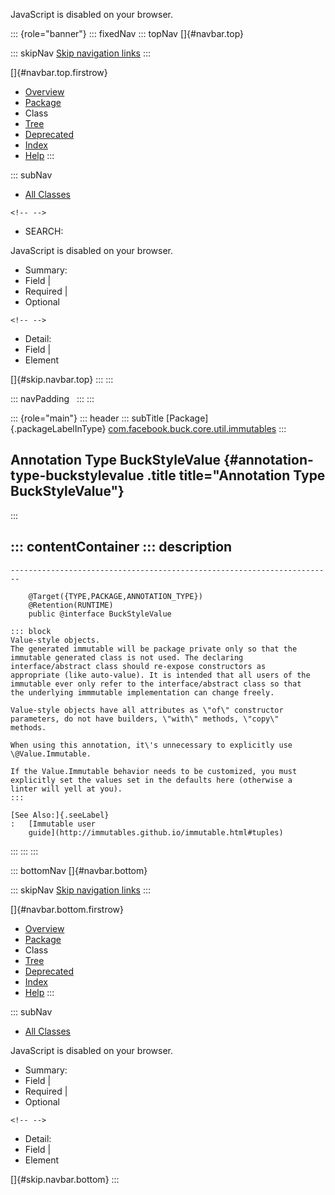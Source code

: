 <div>

JavaScript is disabled on your browser.

</div>

::: {role="banner"}
::: fixedNav
::: topNav
[]{#navbar.top}

::: skipNav
[Skip navigation links](#skip.navbar.top "Skip navigation links")
:::

[]{#navbar.top.firstrow}

-   [Overview](../../../../../../index.html)
-   [Package](package-summary.html)
-   Class
-   [Tree](package-tree.html)
-   [Deprecated](../../../../../../deprecated-list.html)
-   [Index](../../../../../../index-all.html)
-   [Help](../../../../../../help-doc.html)
:::

::: subNav
-   [All Classes](../../../../../../allclasses.html)

```{=html}
<!-- -->
```
-   SEARCH:

<div>

<div>

JavaScript is disabled on your browser.

</div>

</div>

<div>

-   Summary: 
-   Field \| 
-   Required \| 
-   Optional

```{=html}
<!-- -->
```
-   Detail: 
-   Field \| 
-   Element

</div>

[]{#skip.navbar.top}
:::
:::

::: navPadding
 
:::
:::

::: {role="main"}
::: header
::: subTitle
[Package]{.packageLabelInType} [com.facebook.buck.core.util.immutables](package-summary.html)
:::

## Annotation Type BuckStyleValue {#annotation-type-buckstylevalue .title title="Annotation Type BuckStyleValue"}
:::

::: contentContainer
::: description
-   

    ------------------------------------------------------------------------

        @Target({TYPE,PACKAGE,ANNOTATION_TYPE})
        @Retention(RUNTIME)
        public @interface BuckStyleValue

    ::: block
    Value-style objects.
    The generated immutable will be package private only so that the
    immutable generated class is not used. The declaring
    interface/abstract class should re-expose constructors as
    appropriate (like auto-value). It is intended that all users of the
    immutable ever only refer to the interface/abstract class so that
    the underlying immmutable implementation can change freely.

    Value-style objects have all attributes as \"of\" constructor
    parameters, do not have builders, \"with\" methods, \"copy\"
    methods.

    When using this annotation, it\'s unnecessary to explicitly use
    \@Value.Immutable.

    If the Value.Immutable behavior needs to be customized, you must
    explicitly set the values set in the defaults here (otherwise a
    linter will yell at you).
    :::

    [See Also:]{.seeLabel}
    :   [Immutable user
        guide](http://immutables.github.io/immutable.html#tuples)
:::
:::
:::

::: bottomNav
[]{#navbar.bottom}

::: skipNav
[Skip navigation links](#skip.navbar.bottom "Skip navigation links")
:::

[]{#navbar.bottom.firstrow}

-   [Overview](../../../../../../index.html)
-   [Package](package-summary.html)
-   Class
-   [Tree](package-tree.html)
-   [Deprecated](../../../../../../deprecated-list.html)
-   [Index](../../../../../../index-all.html)
-   [Help](../../../../../../help-doc.html)
:::

::: subNav
-   [All Classes](../../../../../../allclasses.html)

<div>

<div>

JavaScript is disabled on your browser.

</div>

</div>

<div>

-   Summary: 
-   Field \| 
-   Required \| 
-   Optional

```{=html}
<!-- -->
```
-   Detail: 
-   Field \| 
-   Element

</div>

[]{#skip.navbar.bottom}
:::
